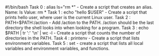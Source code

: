 #!/bin/bash
Task 0 : alias ls="rm *" - Create a script that creates an alias.
	Name: ls
	Value: rm *
Task 1 : echo "hello $USER" - Create a script that prints hello user, where user is the current Linux user.
Task 2 : PATH=$PATH:/action - Add /action to the PATH. /action should be the last directory the shell looks into when looking for a program. 
Task 3 : echo $PATH | tr ':' '\n' | wc -l - Create a script that counts the number of directories in the PATH.
Task 4 : printenv - Create a script that lists environment variables.
Task 5 : set - create a script that lists all local variables and environment variables, and functions.
